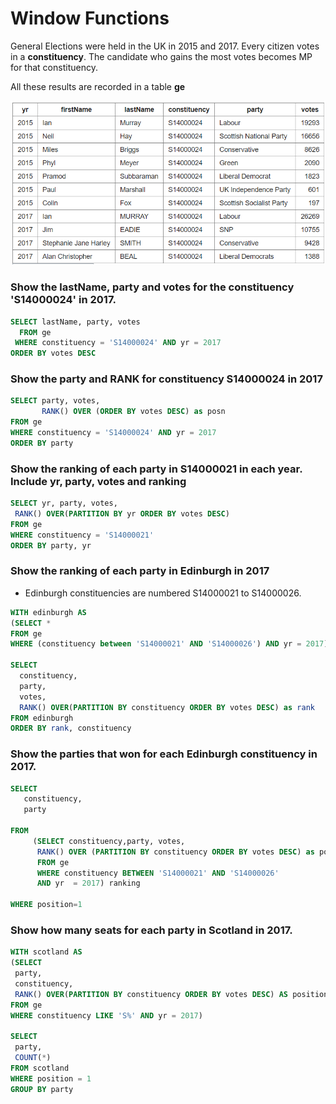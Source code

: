 # Window Functions

General Elections were held in the UK in 2015 and 2017. Every citizen votes in a **constituency**. The candidate who gains the most votes becomes MP for that constituency.

All these results are recorded in a table **ge**

![](https://github.com/jasonmchlee/sql-practice/blob/master/sql/table5.png)

### Show the lastName, party and votes for the constituency 'S14000024' in 2017.

```sql
SELECT lastName, party, votes
  FROM ge
 WHERE constituency = 'S14000024' AND yr = 2017
ORDER BY votes DESC
```

### Show the party and RANK for constituency S14000024 in 2017

```sql
SELECT party, votes,
       RANK() OVER (ORDER BY votes DESC) as posn
FROM ge
WHERE constituency = 'S14000024' AND yr = 2017
ORDER BY party
```

### Show the ranking of each party in S14000021 in each year. Include yr, party, votes and ranking

```sql
SELECT yr, party, votes,
 RANK() OVER(PARTITION BY yr ORDER BY votes DESC)
FROM ge
WHERE constituency = 'S14000021'
ORDER BY party, yr
```

### Show the ranking of each party in Edinburgh in 2017

- Edinburgh constituencies are numbered S14000021 to S14000026.

```sql
WITH edinburgh AS
(SELECT *
FROM ge
WHERE (constituency between 'S14000021' AND 'S14000026') AND yr = 2017)

SELECT
  constituency,
  party,
  votes,
  RANK() OVER(PARTITION BY constituency ORDER BY votes DESC) as rank
FROM edinburgh
ORDER BY rank, constituency
```

### Show the parties that won for each Edinburgh constituency in 2017.

```sql
SELECT 
   constituency,
   party

FROM
     (SELECT constituency,party, votes,
      RANK() OVER (PARTITION BY constituency ORDER BY votes DESC) as position
      FROM ge
      WHERE constituency BETWEEN 'S14000021' AND 'S14000026'
      AND yr  = 2017) ranking

WHERE position=1
```

### Show how many seats for each party in Scotland in 2017.

```sql
WITH scotland AS
(SELECT
 party,
 constituency,
 RANK() OVER(PARTITION BY constituency ORDER BY votes DESC) AS position
FROM ge
WHERE constituency LIKE 'S%' AND yr = 2017)

SELECT
 party,
 COUNT(*)
FROM scotland
WHERE position = 1
GROUP BY party
```
